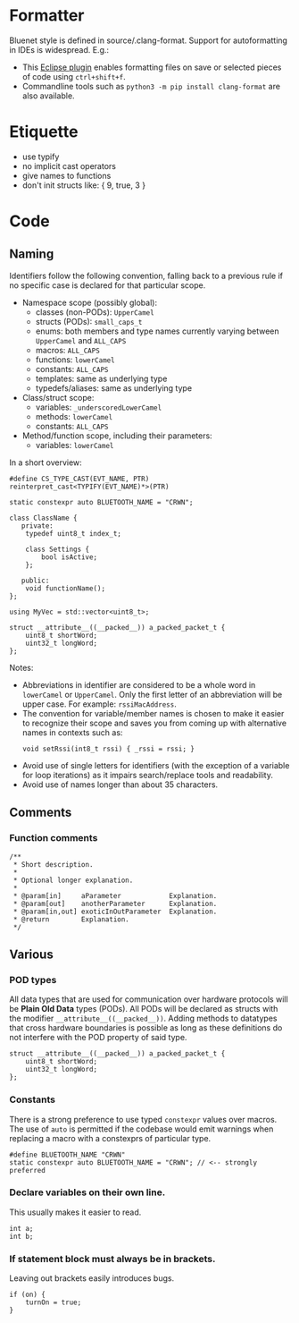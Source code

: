 # Formatter

Bluenet style is defined in source/.clang-format. Support for autoformatting in IDEs is widespread.
E.g.: 
- This [Eclipse plugin](https://marketplace.eclipse.org/content/cppstyle) enables formatting files on save or selected pieces of code using `ctrl+shift+f`.
- Commandline tools such as `python3 -m pip install clang-format` are also available.

# Etiquette

- use typify
- no implicit cast operators
- give names to functions
- don't init structs like: { 9, true, 3 }

# Code

## Naming

Identifiers follow the following convention, falling back to a previous rule if no specific case is declared for that particular scope.

- Namespace scope (possibly global):
	- classes (non-PODs): `UpperCamel`
	- structs (PODs): `small_caps_t`
	- enums: both members and type names currently varying between `UpperCamel` and `ALL_CAPS`
	- macros: `ALL_CAPS`
	- functions: `lowerCamel`
	- constants: `ALL_CAPS`
	- templates: same as underlying type
	- typedefs/aliases: same as underlying type
- Class/struct scope:
	- variables: `_underscoredLowerCamel`
	- methods: `lowerCamel`
	- constants: `ALL_CAPS`
- Method/function scope, including their parameters:
	- variables: `lowerCamel`

In a short overview:

```
#define CS_TYPE_CAST(EVT_NAME, PTR) reinterpret_cast<TYPIFY(EVT_NAME)*>(PTR)

static constexpr auto BLUETOOTH_NAME = "CRWN";

class ClassName {
   private:
    typedef uint8_t index_t;

    class Settings {
        bool isActive;
    };

   public:
    void functionName();
};

using MyVec = std::vector<uint8_t>;

struct __attribute__((__packed__)) a_packed_packet_t {
    uint8_t shortWord;
    uint32_t longWord;
};
```

Notes:
- Abbreviations in identifier are considered to be a whole word in `lowerCamel` or `UpperCamel`. Only the first letter of an abbreviation will be upper case. For example: `rssiMacAddress`.
- The convention for variable/member names is chosen to make it easier to recognize their scope and saves you from coming up with alternative names in contexts such as:
	```
	void setRssi(int8_t rssi) { _rssi = rssi; }
	```
- Avoid use of single letters for identifiers (with the exception of a variable for loop iterations) as it impairs search/replace tools and readability.
- Avoid use of names longer than about 35 characters.

## Comments

### Function comments
```
/**
 * Short description.
 *
 * Optional longer explanation.
 *
 * @param[in]     aParameter            Explanation.
 * @param[out]    anotherParameter      Explanation.
 * @param[in,out] exoticInOutParameter  Explanation.
 * @return        Explanation.
 */
```

## Various

### POD types

All data types that are used for communication over hardware protocols will be **Plain Old Data** types (PODs). All PODs will be declared as structs with the modifier `__attribute__((__packed__))`. Adding methods to datatypes that cross hardware boundaries is possible as long as these definitions do not interfere with the POD property of said type.

```
struct __attribute__((__packed__)) a_packed_packet_t {
	uint8_t shortWord;
	uint32_t longWord;
};
```

### Constants
There is a strong preference to use typed `constexpr` values over macros. The use of `auto` is permitted if the codebase would emit warnings when replacing a macro with a constexprs of particular type.

```
#define BLUETOOTH_NAME "CRWN"
static constexpr auto BLUETOOTH_NAME = "CRWN"; // <-- strongly preferred
```

### Declare variables on their own line.

This usually makes it easier to read.

```
int a;
int b;
```

### If statement block must always be in brackets.

Leaving out brackets easily introduces bugs.

```
if (on) {
	turnOn = true;
}
```




